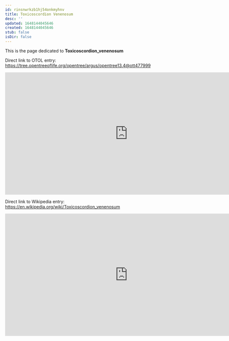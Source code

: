 ```yaml
---
id: rinsnwrkzb1hj54onkmyhnv
title: Toxicoscordion Venenosum
desc: ''
updated: 1648144045646
created: 1648144045646
stub: false
isDir: false
---
```

This is the page dedicated to **Toxicoscordion_venenosum**


Direct link to OTOL entry: https://tree.opentreeoflife.org/opentree/argus/opentree13.4@ott477999



<html>
    <body>
    <iframe src="https://tree.opentreeoflife.org/opentree/argus/opentree13.4@ott477999"
    width="800" height="400" frameborder="0" allowfullscreen> </iframe>
    </body>
</html>
    


Direct link to Wikipedia entry: https://en.wikipedia.org/wiki/Toxicoscordion_venenosum



<html>
    <body>
    <iframe src="https://en.wikipedia.org/wiki/Toxicoscordion_venenosum"
    width="800" height="400" frameborder="0" allowfullscreen> </iframe>
    </body>
</html>
    
